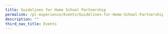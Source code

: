 ```yaml
---
title: Guidelines for Home School Partnership
permalink: /pl-experience/Events/Guidelines-for-Home-School-Partnership/
description: ""
third_nav_title: Events
---
```

